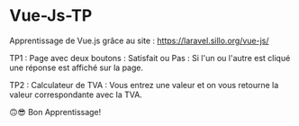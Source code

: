 # Vue-Js-TP
Apprentissage de Vue.js grâce au site : https://laravel.sillo.org/vue-js/

TP1 : Page avec deux boutons : Satisfait ou Pas :
Si l'un ou l'autre est cliqué une réponse est affiché sur la page.

TP2 : Calculateur de TVA : 
Vous entrez une valeur et on vous retourne la valeur correspondante avec la TVA.




🙃😎 Bon Apprentissage!
